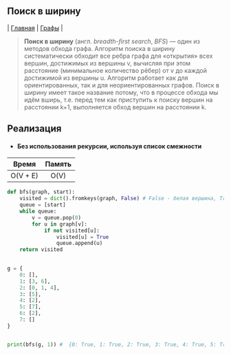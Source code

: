 Поиск в ширину
---------------
| [Главная](../../../README.md#Список-алгоритмов-[russian])
| [Графы](../../../README.md#Графы)
|

> **Поиск в ширину** (англ. _breadth-first search_, _BFS_) — один 
из методов обхода графа. Алгоритм поиска в ширину 
систематически обходит все ребра графа для «открытия» 
всех вершин, достижимых из вершины v, вычисляя при этом 
расстояние (минимальное количество рёбер) от v до каждой 
достижимой из вершины u. Алгоритм работает как для 
ориентированных, так и для неориентированных графов. 
Поиск в ширину имеет такое название потому, что в процессе 
обхода мы идём вширь, т.е. перед тем как приступить 
к поиску вершин на расстоянии k+1, выполняется обход 
вершин на расстоянии k.


Реализация
----------
* #### Без использования рекурсии, используя список смежности

|Время   |Память|
|:------:|:----:|
|O(V + E)|O(V)  |


```python
def bfs(graph, start):
    visited = dict().fromkeys(graph, False) # False - белая вершина, True - черная вершина
    queue = [start]
    while queue:
        v = queue.pop(0)
        for u in graph[v]:
            if not visited[u]:
                visited[u] = True
                queue.append(u)
    return visited

    
g = {
    0: [],
    1: [3, 6],
    2: [0, 1, 4],
    3: [5],
    4: [2],
    5: [7],
    6: [2],
    7: []
}


print(bfs(g, 1)) #  {0: True, 1: True, 2: True, 3: True, 4: True, 5: True, 6: True, 7: True}
```